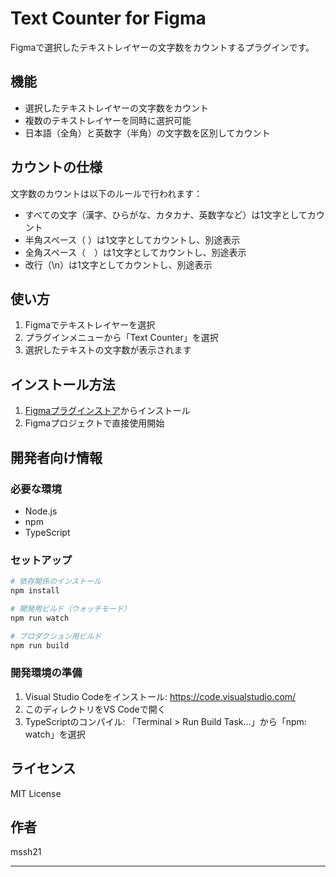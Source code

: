 # Text Counter for Figma

Figmaで選択したテキストレイヤーの文字数をカウントするプラグインです。

## 機能

- 選択したテキストレイヤーの文字数をカウント
- 複数のテキストレイヤーを同時に選択可能
- 日本語（全角）と英数字（半角）の文字数を区別してカウント

## カウントの仕様

文字数のカウントは以下のルールで行われます：

- すべての文字（漢字、ひらがな、カタカナ、英数字など）は1文字としてカウント
- 半角スペース（ ）は1文字としてカウントし、別途表示
- 全角スペース（　）は1文字としてカウントし、別途表示
- 改行（\n）は1文字としてカウントし、別途表示

## 使い方

1. Figmaでテキストレイヤーを選択
2. プラグインメニューから「Text Counter」を選択
3. 選択したテキストの文字数が表示されます

## インストール方法

1. [Figmaプラグインストア](#)からインストール
2. Figmaプロジェクトで直接使用開始

## 開発者向け情報

### 必要な環境

- Node.js
- npm
- TypeScript

### セットアップ

```bash
# 依存関係のインストール
npm install

# 開発用ビルド（ウォッチモード）
npm run watch

# プロダクション用ビルド
npm run build
```

### 開発環境の準備

1. Visual Studio Codeをインストール: https://code.visualstudio.com/
2. このディレクトリをVS Codeで開く
3. TypeScriptのコンパイル: 「Terminal > Run Build Task...」から「npm: watch」を選択

## ライセンス

MIT License

## 作者

mssh21

---
